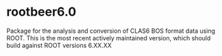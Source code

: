 # rootbeer6.0
Package for the analysis and conversion of CLAS6 BOS format data using ROOT.
This is the most recent actively maintained version, which should build against ROOT versions 6.XX.XX
